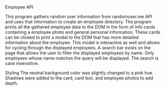 Employee API

This program gathers random user information from randomuser.me API and uses that information to create an employee directory. The program prints all the gathered employee data to the DOM in the form of info cards containing a employee photo and general personal information. These cards can be clicked to print a modal to the DOM that has more detailed information about the employee. This modal is interactive as well and allows for cycling through the displayed employees. A search bar exists on the page that allows the user to filter the displayed employees by name. Only employees whose name matches the query will be displayed. The search is case insensitive.

Styling
The neutral background color was slightly changed to a pink hue. Shadows were added to the card, card text, and employee photos to add depth.
